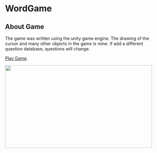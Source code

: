 # WordGame

## About Game
The game was written using the unity game engine. The drawing of the cursor and many other objects in the game is mine. If add a different question database, questions will change.

[Play Game](https://meteahmetyakar.github.io/WordGame/).

<img src="https://github.com/xBluu/WordGame/blob/main/gameGif.gif" width="480" height="270" />
